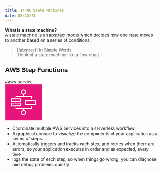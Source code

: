```yaml
---
title: 14-06 State Machines
date: 08/15/23
---
```


**What is a state machine?**  
A state machine is an abstract model which decides how one state moves to another based on a series of conditions. 

 > 
 > \[!abstract\] In Simple Words  
 > Think of a state machine like a flow chart.

## AWS Step Functions

\#aws-service   
![35](images/icons/Step_Functions_Icon.png)

* Coordinate multiple AWS Services into a serverless workflow
* A graphical console to visualize the components of your application as a series of steps.
* Automatically triggers and tracks each step, and retries when there are errors, so your application executes in order and as expected, every time
* logs the state of each step, so when things go wrong, you can diagnose and debug problems quickly
